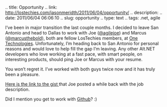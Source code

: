 .. title: Opportunity
.. link: http://lostechies.com/jasonmeridth/2011/06/04/opportunity/
.. description: 
.. date: 2011/06/04 06:06:10
.. slug: opportunity
.. type: text
.. tags: .net, agile

I’ve been in major transition the last couple months. I decided to leave San Antonio and head to Dallas to work with Joe ([@agilejoe][1]) and Marcus ([@marcusthebold][2]), both are fellow LosTechies members, at [One Technologies][3]. Unfortunately, I’m heading back to San Antonio for personal reasons and would love to help fill the gap I’m leaving. Any other Alt.NET developers who love working at a fast pace, with smart people, on interesting products, should ping Joe or Marcus with your resume.

You won’t regret it. I’ve worked with both guys twice now and it has truly been a pleasure.

[Here is the link to the gist ][4]that Joe posted a while back with the job description.

Did I mention you get to work with [Github][5]? :)

   [1]: https://twitter.com/agilejoe
   [2]: https://twitter.com/marcusthebold
   [3]: https://onetechnologies.net
   [4]: https://gist.github.com/eac742b1c77bf291335d
   [5]: https://github.com
